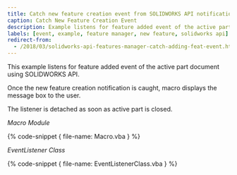 ```yaml
---
title: Catch new feature creation event from SOLIDWORKS API notification
caption: Catch New Feature Creation Event
description: Example listens for feature added event of the active part document and displays the message box
labels: [event, example, feature manager, new feature, solidworks api]
redirect-from:
  - /2018/03/solidworks-api-features-manager-catch-adding-feat-event.html
---
```

This example listens for feature added event of the active part document using SOLIDWORKS API.

Once the new feature creation notification is caught, macro displays the message box to the user.

The listener is detached as soon as active part is closed.

*Macro Module*

{% code-snippet { file-name: Macro.vba } %}

*EventListener Class*

{% code-snippet { file-name: EventListenerClass.vba } %}